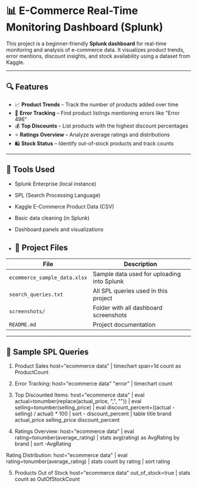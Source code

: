 # 📊 E-Commerce Real-Time Monitoring Dashboard (Splunk)

This project is a beginner-friendly **Splunk dashboard** for real-time monitoring and analysis of e-commerce data. It visualizes product trends, error mentions, discount insights, and stock availability using a dataset from Kaggle.

---

## 🔍 Features

- 📈 **Product Trends** – Track the number of products added over time
- 🔴 **Error Tracking** – Find product listings mentioning errors like "Error 496"
- 💰 **Top Discounts** – List products with the highest discount percentages
- ⭐ **Ratings Overview** – Analyze average ratings and distributions
- 🛍️ **Stock Status** – Identify out-of-stock products and track counts

---

## 🧰 Tools Used

- Splunk Enterprise (local instance)
- SPL (Search Processing Language)
- Kaggle E-Commerce Product Data (CSV)
- Basic data cleaning (in Splunk)
- Dashboard panels and visualizations

- ## 📁 Project Files

| File | Description |
|------|-------------|
| `ecommerce_sample_data.xlsx` | Sample data used for uploading into Splunk |
| `search_queries.txt` | All SPL queries used in this project |
| `screenshots/` | Folder with all dashboard screenshots |
| `README.md` | Project documentation |

---

## 📜 Sample SPL Queries
1.	Product Sales
host="ecommerce data"
| timechart span=1d count as ProductCount

2.	Error Tracking: 
host="ecommerce data" "error"
| timechart count

3.	Top Discounted Items:
host="ecommerce data"
| eval actual=tonumber(replace(actual_price, ",", ""))
| eval selling=tonumber(selling_price)
| eval discount_percent=((actual - selling) / actual) * 100
| sort - discount_percent
| table title brand actual_price selling_price discount_percent


4.	Ratings Overview: 
host="ecommerce data"
| eval rating=tonumber(average_rating)
| stats avg(rating) as AvgRating by brand
| sort -AvgRating

Rating Distribution:
host="ecommerce data"
| eval rating=tonumber(average_rating)
| stats count by rating
| sort rating


5.	Products Out of Stock
host="ecommerce data" out_of_stock=true
| stats count as OutOfStockCount
